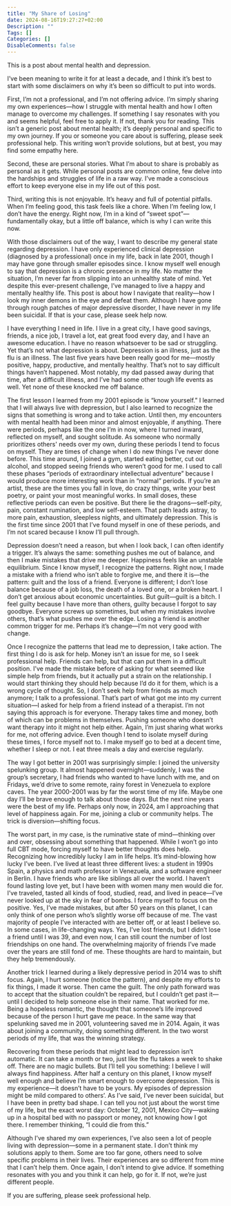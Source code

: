 ```yaml
---
title: "My Share of Losing"
date: 2024-08-16T19:27:27+02:00
Description: ""
Tags: []
Categories: []
DisableComments: false
---
```


This is a post about mental health and depression.

I’ve been meaning to write it for at least a decade, and I think it’s best to start with some disclaimers on why it’s been so difficult to put into words.

First, I’m not a professional, and I’m not offering advice. I’m simply sharing my own experiences—how I struggle with mental health and how I often manage to overcome my challenges. If something I say resonates with you and seems helpful, feel free to apply it. If not, thank you for reading. This isn’t a generic post about mental health; it’s deeply personal and specific to my own journey. If you or someone you care about is suffering, please seek professional help. This writing won’t provide solutions, but at best, you may find some empathy here.

Second, these are personal stories. What I’m about to share is probably as personal as it gets. While personal posts are common online, few delve into the hardships and struggles of life in a raw way. I’ve made a conscious effort to keep everyone else in my life out of this post.

Third, writing this is not enjoyable. It’s heavy and full of potential pitfalls. When I’m feeling good, this task feels like a chore. When I’m feeling low, I don’t have the energy. Right now, I’m in a kind of “sweet spot”—fundamentally okay, but a little off balance, which is why I can write this now.

With those disclaimers out of the way, I want to describe my general state regarding depression. I have only experienced clinical depression (diagnosed by a professional) once in my life, back in late 2001, though I may have gone through smaller episodes since. I know myself well enough to say that depression is a chronic presence in my life. No matter the situation, I’m never far from slipping into an unhealthy state of mind. Yet despite this ever-present challenge, I’ve managed to live a happy and mentally healthy life. This post is about how I navigate that reality—how I look my inner demons in the eye and defeat them. Although I have gone through rough patches of major depressive disorder, I have never in my life been suicidal. If that is your case, please seek help now.

I have everything I need in life. I live in a great city, I have good savings, friends, a nice job, I travel a lot, eat great food every day, and I have an awesome education. I have no reason whatsoever to be sad or struggling. Yet that’s not what depression is about. Depression is an illness, just as the flu is an illness. The last five years have been really good for me—mostly positive, happy, productive, and mentally healthy. That’s not to say difficult things haven’t happened. Most notably, my dad passed away during that time, after a difficult illness, and I’ve had some other tough life events as well. Yet none of these knocked me off balance.

The first lesson I learned from my 2001 episode is “know yourself.” I learned that I will always live with depression, but I also learned to recognize the signs that something is wrong and to take action. Until then, my encounters with mental health had been minor and almost enjoyable, if anything. There were periods, perhaps like the one I’m in now, where I turned inward, reflected on myself, and sought solitude. As someone who normally prioritizes others' needs over my own, during these periods I tend to focus on myself. They are times of change when I do new things I’ve never done before. This time around, I joined a gym, started eating better, cut out alcohol, and stopped seeing friends who weren’t good for me. I used to call these phases “periods of extraordinary intellectual adventure” because I would produce more interesting work than in “normal” periods. If you’re an artist, these are the times you fall in love, do crazy things, write your best poetry, or paint your most meaningful works. In small doses, these reflective periods can even be positive. But there lie the dragons—self-pity, pain, constant rumination, and low self-esteem. That path leads astray, to more pain, exhaustion, sleepless nights, and ultimately depression. This is the first time since 2001 that I’ve found myself in one of these periods, and I’m not scared because I know I’ll pull through.

Depression doesn’t need a reason, but when I look back, I can often identify a trigger. It’s always the same: something pushes me out of balance, and then I make mistakes that drive me deeper. Happiness feels like an unstable equilibrium. Since I know myself, I recognize the patterns. Right now, I made a mistake with a friend who isn’t able to forgive me, and there it is—the pattern: guilt and the loss of a friend. Everyone is different; I don’t lose balance because of a job loss, the death of a loved one, or a broken heart. I don’t get anxious about economic uncertainties. But guilt—guilt is a bitch. I feel guilty because I have more than others, guilty because I forgot to say goodbye. Everyone screws up sometimes, but when my mistakes involve others, that’s what pushes me over the edge. Losing a friend is another common trigger for me. Perhaps it’s change—I’m not very good with change.

Once I recognize the patterns that lead me to depression, I take action. The first thing I do is ask for help. Money isn’t an issue for me, so I seek professional help. Friends can help, but that can put them in a difficult position. I’ve made the mistake before of asking for what seemed like simple help from friends, but it actually put a strain on the relationship. I would start thinking they should help because I’d do it for them, which is a wrong cycle of thought. So, I don’t seek help from friends as much anymore; I talk to a professional. That’s part of what got me into my current situation—I asked for help from a friend instead of a therapist. I’m not saying this approach is for everyone. Therapy takes time and money, both of which can be problems in themselves. Pushing someone who doesn’t want therapy into it might not help either. Again, I’m just sharing what works for me, not offering advice. Even though I tend to isolate myself during these times, I force myself not to. I make myself go to bed at a decent time, whether I sleep or not. I eat three meals a day and exercise regularly.

The way I got better in 2001 was surprisingly simple: I joined the university spelunking group. It almost happened overnight—suddenly, I was the group’s secretary, I had friends who wanted to have lunch with me, and on Fridays, we’d drive to some remote, rainy forest in Venezuela to explore caves. The year 2000-2001 was by far the worst time of my life. Maybe one day I’ll be brave enough to talk about those days. But the next nine years were the best of my life. Perhaps only now, in 2024, am I approaching that level of happiness again. For me, joining a club or community helps. The trick is diversion—shifting focus.

The worst part, in my case, is the ruminative state of mind—thinking over and over, obsessing about something that happened. While I won’t go into full CBT mode, forcing myself to have better thoughts does help. Recognizing how incredibly lucky I am in life helps. It’s mind-blowing how lucky I’ve been. I’ve lived at least three different lives: a student in 1990s Spain, a physics and math professor in Venezuela, and a software engineer in Berlin. I have friends who are like siblings all over the world. I haven’t found lasting love yet, but I have been with women many men would die for. I’ve traveled, tasted all kinds of food, studied, read, and lived in peace—I’ve never looked up at the sky in fear of bombs. I force myself to focus on the positive. Yes, I’ve made mistakes, but after 50 years on this planet, I can only think of one person who’s slightly worse off because of me. The vast majority of people I’ve interacted with are better off, or at least I believe so. In some cases, in life-changing ways. Yes, I’ve lost friends, but I didn’t lose a friend until I was 39, and even now, I can still count the number of lost friendships on one hand. The overwhelming majority of friends I’ve made over the years are still fond of me. These thoughts are hard to maintain, but they help tremendously.

Another trick I learned during a likely depressive period in 2014 was to shift focus. Again, I hurt someone (notice the pattern), and despite my efforts to fix things, I made it worse. Then came the guilt. The only path forward was to accept that the situation couldn’t be repaired, but I couldn’t get past it—until I decided to help someone else in their name. That worked for me. Being a hopeless romantic, the thought that someone’s life improved because of the person I hurt gave me peace. In the same way that spelunking saved me in 2001, volunteering saved me in 2014. Again, it was about joining a community, doing something different. In the two worst periods of my life, that was the winning strategy.

Recovering from these periods that might lead to depression isn’t automatic. It can take a month or two, just like the flu takes a week to shake off. There are no magic bullets. But I’ll tell you something: I believe I will always find happiness. After half a century on this planet, I know myself well enough and believe I’m smart enough to overcome depression. This is my experience—it doesn’t have to be yours. My episodes of depression might be mild compared to others’. As I’ve said, I’ve never been suicidal, but I have been in pretty bad shape. I can tell you not just about the worst time of my life, but the exact worst day: October 12, 2001, Mexico City—waking up in a hospital bed with no passport or money, not knowing how I got there. I remember thinking, “I could die from this.”

Although I’ve shared my own experiences, I’ve also seen a lot of people living with depression—some in a permanent state. I don’t think my solutions apply to them. Some are too far gone, others need to solve specific problems in their lives. Their experiences are so different from mine that I can’t help them. Once again, I don’t intend to give advice. If something resonates with you and you think it can help, go for it. If not, we’re just different people.

If you are suffering, please seek professional help.
